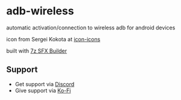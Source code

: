 # adb-wireless
automatic activation/connection to wireless adb for android devices

icon from Sergei Kokota at [icon-icons](https://icon-icons.com/icon/wifi-router-smartphone-conexion-wireless/69169)

built with [7z SFX Builder](https://sourceforge.net/projects/s-zipsfxbuilder/)
## Support
- Get support via [Discord](https://discord.gg/PbGT9tVWTC)
- Give support via [Ko-Fi](https://ko-fi.com/sugoidogo)
